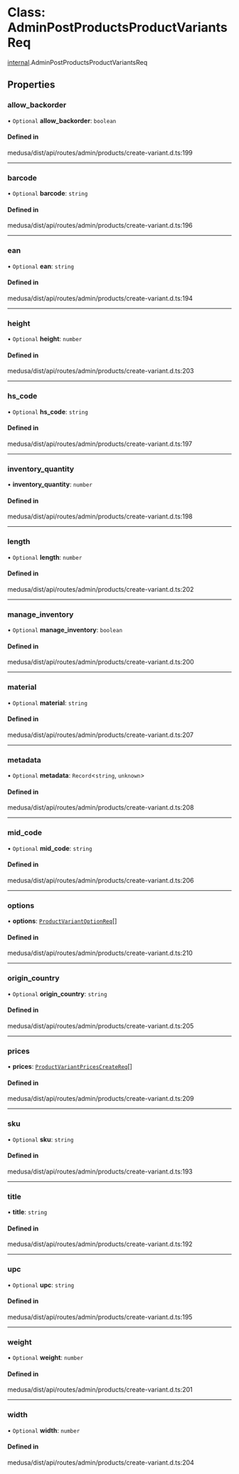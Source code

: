 # Class: AdminPostProductsProductVariantsReq

[internal](../modules/internal-20.md).AdminPostProductsProductVariantsReq

## Properties

### allow\_backorder

• `Optional` **allow\_backorder**: `boolean`

#### Defined in

medusa/dist/api/routes/admin/products/create-variant.d.ts:199

___

### barcode

• `Optional` **barcode**: `string`

#### Defined in

medusa/dist/api/routes/admin/products/create-variant.d.ts:196

___

### ean

• `Optional` **ean**: `string`

#### Defined in

medusa/dist/api/routes/admin/products/create-variant.d.ts:194

___

### height

• `Optional` **height**: `number`

#### Defined in

medusa/dist/api/routes/admin/products/create-variant.d.ts:203

___

### hs\_code

• `Optional` **hs\_code**: `string`

#### Defined in

medusa/dist/api/routes/admin/products/create-variant.d.ts:197

___

### inventory\_quantity

• **inventory\_quantity**: `number`

#### Defined in

medusa/dist/api/routes/admin/products/create-variant.d.ts:198

___

### length

• `Optional` **length**: `number`

#### Defined in

medusa/dist/api/routes/admin/products/create-variant.d.ts:202

___

### manage\_inventory

• `Optional` **manage\_inventory**: `boolean`

#### Defined in

medusa/dist/api/routes/admin/products/create-variant.d.ts:200

___

### material

• `Optional` **material**: `string`

#### Defined in

medusa/dist/api/routes/admin/products/create-variant.d.ts:207

___

### metadata

• `Optional` **metadata**: `Record`<`string`, `unknown`\>

#### Defined in

medusa/dist/api/routes/admin/products/create-variant.d.ts:208

___

### mid\_code

• `Optional` **mid\_code**: `string`

#### Defined in

medusa/dist/api/routes/admin/products/create-variant.d.ts:206

___

### options

• **options**: [`ProductVariantOptionReq`](internal-20.ProductVariantOptionReq.md)[]

#### Defined in

medusa/dist/api/routes/admin/products/create-variant.d.ts:210

___

### origin\_country

• `Optional` **origin\_country**: `string`

#### Defined in

medusa/dist/api/routes/admin/products/create-variant.d.ts:205

___

### prices

• **prices**: [`ProductVariantPricesCreateReq`](internal-20.ProductVariantPricesCreateReq.md)[]

#### Defined in

medusa/dist/api/routes/admin/products/create-variant.d.ts:209

___

### sku

• `Optional` **sku**: `string`

#### Defined in

medusa/dist/api/routes/admin/products/create-variant.d.ts:193

___

### title

• **title**: `string`

#### Defined in

medusa/dist/api/routes/admin/products/create-variant.d.ts:192

___

### upc

• `Optional` **upc**: `string`

#### Defined in

medusa/dist/api/routes/admin/products/create-variant.d.ts:195

___

### weight

• `Optional` **weight**: `number`

#### Defined in

medusa/dist/api/routes/admin/products/create-variant.d.ts:201

___

### width

• `Optional` **width**: `number`

#### Defined in

medusa/dist/api/routes/admin/products/create-variant.d.ts:204
